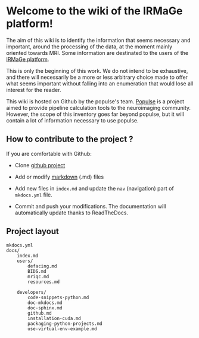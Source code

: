 # Welcome to the wiki of the IRMaGe platform!

The aim of this wiki is to identify the information that seems necessary and important, around the processing of the data, at the moment mainly oriented towards MRI. 
Some information are destinated to the users of the [IRMaGe platform](https://irmage.univ-grenoble-alpes.fr/).

This is only the beginning of this work. We do not intend to be exhaustive, and there will necessarily be a more or less arbitrary choice made to offer what seems important without falling into an enumeration that would lose all interest for the reader.

This wiki is hosted on Github by the populse's team. 
[Populse](https://populse.github.io/) is a project aimed to provide pipeline calculation tools to the neuroimaging community. 
However, the scope of this inventory goes far beyond populse, but it will contain a lot of information necessary to use populse.

## How to contribute to the project ? 

If you are comfortable with Github: 

* Clone [github project](https://github.com/populse/neuroimaging-tools-resources)

* Add or modify [markdown](https://daringfireball.net/projects/markdown/) (.md) files 

* Add new files in `index.md` and update the `nav` (navigation) part of `mkdocs.yml` file.

* Commit and push your modifications. The documentation will automatically update thanks to ReadTheDocs. 


## Project layout

    mkdocs.yml
    docs/
        index.md
        users/
            defacing.md
            BIDS.md
            mriqc.md
            resources.md

        developers/
            code-snippets-python.md
            doc-mkdocs.md
            doc-sphinx.md
            github.md
            installation-cuda.md
            packaging-python-projects.md
            use-virtual-env-example.md

